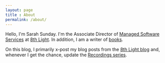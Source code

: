 ```yaml
---
layout: page
title : About
permalink: /about/
---
```


Hello, I'm Sarah Sunday. I'm the Associate Director of [Managed Software Services](https://8thlight.com/services/managed-services/) at [8th Light](https://8thlight.com/). In addition, I am a writer of [books](http://www.thespineoftheempire.com/the-series/).

On this blog, I primarily x-post my blog posts from the [8th Light blog](https://8thlight.com/blog) and, whenever I get the chance, update the [Recordings series](/recordings/).
